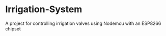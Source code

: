 # Irrigation-System
A project for controlling irrigation valves using Nodemcu with an ESP8266 chipset
